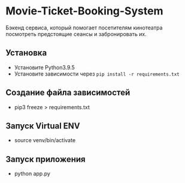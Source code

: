 # Movie-Ticket-Booking-System
 Бэкенд сервиса, который помогает посетителям кинотеатра посмотреть предстоящие сеансы и забронировать их.

## Установка

- Установите Python3.9.5
- Установите зависимости через `pip install -r requirements.txt`

## Создание файла зависимостей

- pip3 freeze > requirements.txt

## Запуск Virtual ENV

- source venv/bin/activate

## Запуск приложения

- python app.py
